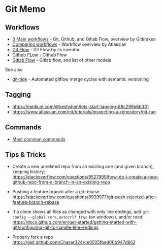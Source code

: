 # Git Memo

## Workflows

- [3 Main workflows](https://www.gitkraken.com/learn/git/best-practices/git-branch-strategy) - Git, Github, and Gitlab Flow, overview by Gitkraken
- [Comparing workflows](https://www.atlassian.com/git/tutorials/comparing-workflows) - Workflow overview by Atlassian
- [Git Flow](https://nvie.com/posts/a-successful-git-branching-model) - Git Flow by its inventor
- [Github FLow](https://docs.github.com/en/get-started/quickstart/github-flow) - Github Flow
- [Gitlab Flow](https://docs.gitlab.com/ee/topics/gitlab_flow.html) - Gitlab flow, and list of other models

See also
- [git-tide](https://github.com/chadrik/git-tide) - Automated gitflow merge cycles with semantic versioning

## Tagging 

- https://medium.com/@keshshen/lets-start-tagging-88c299b6b331
- https://www.atlassian.com/git/tutorials/inspecting-a-repository/git-tag

## Commands

- [Most common commands](https://www.gitkraken.com/learn/git/commands)

## Tips & Tricks

- Create a new unrelated repo from an existing one (and given branch), keeping history:  
  https://stackoverflow.com/questions/9527999/how-do-i-create-a-new-github-repo-from-a-branch-in-an-existing-repo

- Pushing a feature branch after a git rebase  
  https://stackoverflow.com/questions/8939977/git-push-rejected-after-feature-branch-rebase

- If a clone shows all files as changed with only line endings, add `git config --global core.autocrlf true` (on windows), and/or read:
  https://docs.github.com/en/get-started/getting-started-with-git/configuring-git-to-handle-line-endings
  
- Properly fork a repo  
  https://gist.github.com/Chaser324/ce0505fbed06b947d962
